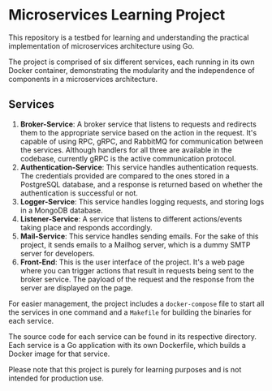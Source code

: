 # Microservices Learning Project

This repository is a testbed for learning and understanding the practical implementation of microservices architecture using Go.

The project is comprised of six different services, each running in its own Docker container, demonstrating the modularity and the independence of components in a microservices architecture.

## Services
1. **Broker-Service**: A broker service that listens to requests and redirects them to the appropriate service based on the action in the request. It's capable of using RPC, gRPC, and RabbitMQ for communication between the services. Although handlers for all three are available in the codebase, currently gRPC is the active communication protocol.
2. **Authentication-Service**: This service handles authentication requests. The credentials provided are compared to the ones stored in a PostgreSQL database, and a response is returned based on whether the authentication is successful or not.
3. **Logger-Service**: This service handles logging requests, and storing logs in a MongoDB database.
4. **Listener-Service**: A service that listens to different actions/events taking place and responds accordingly.
5. **Mail-Service**: This service handles sending emails. For the sake of this project, it sends emails to a Mailhog server, which is a dummy SMTP server for developers.
6. **Front-End**: This is the user interface of the project. It's a web page where you can trigger actions that result in requests being sent to the broker service. The payload of the request and the response from the server are displayed on the page.

For easier management, the project includes a `docker-compose` file to start all the services in one command and a `Makefile` for building the binaries for each service.

The source code for each service can be found in its respective directory. Each service is a Go application with its own Dockerfile, which builds a Docker image for that service.

Please note that this project is purely for learning purposes and is not intended for production use.
